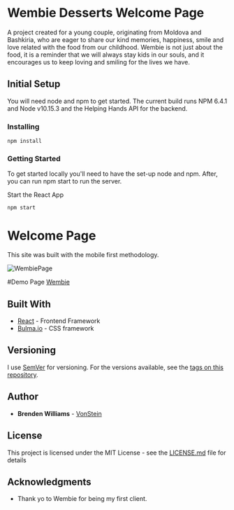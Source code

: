 # Wembie Desserts Welcome Page

A project created for a young couple, originating from Moldova and Bashkiria, who are eager to share our kind memories, happiness, smile and love related with the food from our childhood. Wembie is not just about the food, it is a reminder that we will always stay kids in our souls, and it encourages us to keep loving and smiling for the lives we have.

## Initial Setup

You will need node and npm to get started. The current build runs NPM 6.4.1 and Node v10.15.3 and the Helping Hands API for the backend.

### Installing

```
npm install
```

### Getting Started

To get started locally you'll need to have the set-up node and npm. After, you can run npm start to run the server.

Start the React App

```
npm start
```

# Welcome Page
This site was built with the mobile first methodology.

![WembiePage](https://i.ibb.co/8NQbpPb/Screen-Shot-2019-07-16-at-4-01-32-PM.png "Wembie Page")

#Demo Page
[Wembie](https://salty-mesa-92366.herokuapp.com/) 

## Built With

* [React](https://reactjs.org/) - Frontend Framework
* [Bulma.io](https://bulma.io/) - CSS framework

## Versioning

I use [SemVer](http://semver.org/) for versioning. For the versions available, see the [tags on this repository](https://github.com/your/project/tags). 

## Author

* **Brenden Williams** - [VonStein](https://github.com/VonStein7)

## License

This project is licensed under the MIT License - see the [LICENSE.md](LICENSE.md) file for details

## Acknowledgments

* Thank yo to Wembie for being my first client.